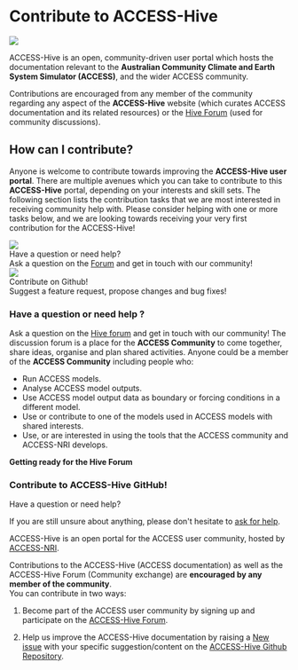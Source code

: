 # Contribute to ACCESS-Hive

<img class="rectangular-img img-cover" src="../../assets/how-to-contribute-img.jpg">

ACCESS-Hive is an open, community-driven user portal which hosts the documentation relevant to the **Australian Community Climate and Earth System Simulator (ACCESS)**, and the wider ACCESS community. 

Contributions are encouraged from any member of the community regarding any aspect of the **ACCESS-Hive** website (which curates ACCESS documentation and its related resources) or the <a href="https://forum.access-hive.org.au" target="_blank">Hive Forum</a> (used for community discussions).

## How can I contribute?

Anyone is welcome to contribute towards improving the **ACCESS-Hive user portal**. There are multiple avenues which you can take to contribute to this **ACCESS-Hive** portal, depending on your interests and skill sets. The following section lists the contribution tasks that we are most interested in receiving community help with. Please consider helping with one or more tasks below, and we are looking towards receiving your very first contribution for the ACCESS-Hive!

<div class="card-container">
    <div class="vertical-card-half-width">
        <div class="vertical-card-image-container white-background">
           <img class="img-cover" src="/assets/access-nri-support.png">
        </div>
        <div class="vertical-card-text-container">
            <div class="bold">
                <i class="fa-solid fa-circle-question"></i>
                Have a question or need help?
            </div>
            <span>Ask a question on the <a href="https://forum.access-hive.org.au" target="_blank">Forum</a> and get in touch with our community!</span>
        </div>
    </div>
    <div class="vertical-card-half-width">
        <div class="vertical-card-image-container white-background">
            <img class="img-cover" src="/assets/idea-how-to-contribute.jpg">
        </div>
        <div class="vertical-card-text-container">
            <div class="bold">
                <i class="fa-brands fa-github"></i>
                Contribute on Github!
            </div>
            <span>Suggest a feature request, propose changes and bug fixes!</span>
        </div>
    </div>
</div>

<!-- <div class="card-container">
    <div class="horizontal-card">
        <div class="horizontal-card-image-container white-background">
           <img class="img-cover" src="/assets/forum-question.jpg">
        </div>
        <div class="horizontal-card-text-container">
            <div class="bold">
                <i class="fa-solid fa-circle-question"></i>
                Have a question or need help?
            </div>
            <span>Ask a question on the <a href="https://forum.access-hive.org.au" target="_blank">Forum</a> and get in touch with our community!</span>
        </div>
    </div>
    <div class="horizontal-card">
        <div class="horizontal-card-image-container white-background">
            <img class="img-cover" src="/assets/idea-how-to-contribute.jpg">
        </div>
        <div class="horizontal-card-text-container">
            <div class="bold">
                <i class="fa-brands fa-github"></i>
                Contribute on Github!
            </div>
            <span>Have you discovered a bug? Please consider raising a GitHub issue and contribute to the development of <a href="https://github.com/ACCESS-Hive/access-hive.github.io">ACCESS-Hive GitHub repository</a>!</span>
        </div>
    </div>
</div> -->

<!-- <div class="flex-container">
    <div class="vertical-flex-container with-border">
        <div class="bold">
            <i class="fa-solid fa-circle-question"></i>
            Have a question or need help?
        </div>
        <div>Ask a question on the Hive Forum and get in touch with our community</div>
    </div>
    <div class="vertical-flex-container with-border">
        <div class="bold">
            <i class="fa-solid fa-circle-question"></i>
            Have a question or need help?
        </div>
        <div>Ask a question on the Hive Forum and get in touch with our community</div>
    </div>
</div> -->

### <i class="fa-solid fa-circle-question"></i> Have a question or need help ?
Ask a question on the <a href="https://forum.access-hive.org.au" target="_blank">Hive forum</a> and get in touch with our community! The discussion forum is a place for the **ACCESS Community** to come together, share ideas, organise and plan shared activities. Anyone could be a member of the **ACCESS Community** including people who:

- Run ACCESS models.
- Analyse ACCESS model outputs.
- Use ACCESS model output data as boundary or forcing conditions in a different model.
- Use or contribute to one of the models used in ACCESS models with shared interests.
- Use, or are interested in using the tools that the ACCESS community and ACCESS-NRI develops. 

**Getting ready for the Hive Forum**


### <i class="fa-brands fa-github"></i> Contribute to ACCESS-Hive GitHub!











<div class="card-container vertical-card">Have a question or need help?</div>


If you are still unsure about anything, please don't hesitate to <a href="https://forum.access-hive.org.au" target="_blank">ask for help</a>.

ACCESS-Hive is an open portal for the ACCESS user community, hosted by <a href="https://www.access-nri.org.au" target="_blank">ACCESS-NRI</a>.

Contributions to the ACCESS-Hive (ACCESS documentation) as well as the ACCESS-Hive Forum (Community exchange) are **encouraged by any member of the community**.
<br>
You can contribute in two ways:

1. Become part of the ACCESS user community by signing up and participate on the <a href="https://forum.access-hive.org.au" target="_blank">ACCESS-Hive Forum</a>.

2. Help us improve the ACCESS-Hive documentation by raising a <a href="https://github.com/ACCESS-Hive/access-hive.github.io/issues/new?assignees=&labels=External&projects=&template=simple-issue-template.md&title=" target="_blank">New issue</a> with your specific suggestion/content on the <a href="https://github.com/ACCESS-Hive/access-hive.github.io" target="_blank">ACCESS-Hive Github Repository</a>.

[^1]:
    _"How to contribute" sample image source (to be changed...)_: <a href="https://www.freepik.com/free-vector/team-crisis-managers-solving-businessman-problems-employees-with-lightbulb-unraveling-tangle-vector-illustration-teamwork-solution-management-concept_10613678.htm#query=teamwork%20cartoon&position=18&from_view=keyword&track=ais">Image by pch.vector</a> on Freepik

[^2]:
    _"Have a question or need help?" sample image source (to be changed...)_:<a href="https://www.freepik.com/free-vector/businessmans-hand-holding-question-mark-person-asking-answer-help-support-flat-vector-illustration-faq-interrogation-difficulty-concept-banner-website-design-landing-web-page_26921528.htm#page=3&query=question%20cartoon&position=29&from_view=search&track=ais">Image by pch.vector</a> on Freepik 

[^3]:
    _"Contribute to github?" sample image source (to be changed...)_:<a href="https://www.freepik.com/free-vector/business-idea-generation-plan-development-pensive-man-with-lightbulb-cartoon-character-technical-mindset-entrepreneurial-mind-brainstorming-process_11668582.htm#page=9&query=idea%20cartoon&position=30&from_view=search&track=ais">Image by vectorjuice</a> on Freepik